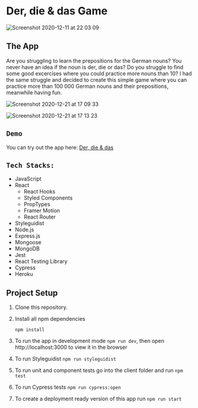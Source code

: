 # Der, die & das Game

![Screenshot 2020-12-11 at 22 03 09](https://user-images.githubusercontent.com/63554567/101954918-36f93b00-3bfd-11eb-85b7-5d6494f324db.png)

## The App

Are you struggling to learn the prepositions for the German nouns? You never have an idea if the noun is der, die or das? Do you struggle to find some good excercises where you could practice more nouns than 10? I had the same struggle and decided to create this simple game where you can practice more than 100 000 German nouns and their prepositions, meanwhile having fun.

![Screenshot 2020-12-21 at 17 09 33](https://user-images.githubusercontent.com/63554567/102797415-f3968d80-43af-11eb-9ebf-fd115a243b7f.png)

![Screenshot 2020-12-21 at 17 13 23](https://user-images.githubusercontent.com/63554567/102797429-f6917e00-43af-11eb-9ad6-50236532a8fd.png)

## `Demo`

You can try out the app here: [Der, die & das](https://der-die-und-das.herokuapp.com/)

## `Tech Stacks: `

- JavaScript
- React
  - React Hooks
  - Styled Components
  - PropTypes
  - Framer Motion
  - React Router
- Styleguidist
- Node.js
- Express.js
- Mongoose
- MongoDB
- Jest
- React Testing Library
- Cypress
- Heroku

## Project Setup

1. Clone this repository.

2. Install all npm dependencies

   `npm install`

3. To run the app in development mode `npm run dev`, then open http://localhost:3000 to view it in the browser

4. To run Styleguidist `npm run styleguidist`

5. To run unit and component tests go into the client folder and run `npm test`

6. To run Cypress tests `npm run cypress:open`

7. To create a deployment ready version of this app run `npm run start`
